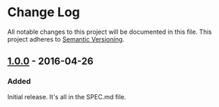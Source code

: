 # Change Log

All notable changes to this project will be documented in this file.  This
project adheres to [Semantic Versioning](http://semver.org/).

## [1.0.0] - 2016-04-26

### Added

Initial release.  It's all in the SPEC.md file.

[1.0.0]: https://github.com/greduan/domain-container/tree/e519c8b60fa3bb82513e45f1fb62444eb0ba26c5
